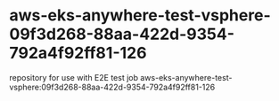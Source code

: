 # aws-eks-anywhere-test-vsphere-09f3d268-88aa-422d-9354-792a4f92ff81-126
repository for use with E2E test job aws-eks-anywhere-test-vsphere:09f3d268-88aa-422d-9354-792a4f92ff81-126

